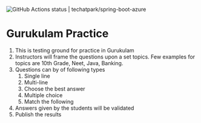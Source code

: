 ![GitHub Actions status | techatpark/spring-boot-azure](https://github.com/techatpark/spring-boot-azure/workflows/Java%20CI%20with%20Maven/badge.svg)

# Gurukulam Practice

1. This is testing ground for practice in Gurukulam
1. Instructors will frame the questions upon a set topics. Few examples for topics are 10th Grade, Neet, Java, Banking.
1. Questions can by of following types
   1. Single line
    2. Multi-line
    3. Choose the best answer
   4. Multiple choice
   5. Match the following
1. Answers given by the students will be validated
1. Publish the results


